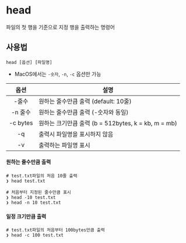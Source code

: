 # head

파일의 첫 행을 기준으로 지정 행을 출력하는 명령어

## 사용법

``` shell
head [옵션] [파일명]
```

* MacOS에서는 `-숫자`, `-n`, `-c` 옵션만 가능

| 옵션  | 설명 |
|:-----:|------|
| -줄수     | 원하는 줄수만큼 출력 (default: 10줄) |
| -n 줄수   | 원하는 줄수만큼 출력 (-숫자와 동일)  |
| -c bytes  | 원하는 크기만큼 출력 (b = 512bytes, k = kb, m = mb) |
| -q        | 출력시 파일명을 표시하지 않음        |
| -v        | 출력하는 파일명 표시                 |

#### 원하는 줄수만큼 출력

``` shell
# test.txt파일의 처음 10줄 출력
❯ head test.txt

# 처음부터 지정된 줄수만큼 표시
❯ head -10 test.txt
❯ head -n 10 test.txt
```

#### 일정 크기만큼 출력

``` shell
# test.txt파일의 처음부터 100bytes만큼 출력
❯ head -c 100 test.txt
```
